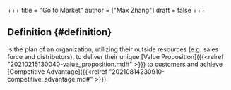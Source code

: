 +++
title = "Go to Market"
author = ["Max Zhang"]
draft = false
+++

## Definition {#definition}

is the plan of an organization, utilizing their outside resources (e.g. sales
force and distributors), to deliver their unique [Value Proposition]({{<relref "20210215130040-value_proposition.md#" >}}) to
customers and achieve [Competitive Advantage]({{<relref "20210814230910-competitive_advantage.md#" >}}).